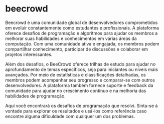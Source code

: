 # beecrowd 

Beecrowd é uma comunidade global de desenvolvedores comprometidos em evoluir constantemente como estudantes e profissionais. A plataforma oferece desafios de programação e algoritmos para ajudar os membros a melhorar suas habilidades e conhecimentos em várias áreas da computação. Com uma comunidade ativa e engajada, os membros podem compartilhar conhecimento, participar de discussões e colaborar em projetos interessantes.

Além dos desafios, o BeeCrowd oferece trilhas de estudo para ajudar no aprofundamento de temas específicos, seja para iniciantes ou níveis mais avançados. Por meio de estatísticas e classificações detalhadas, os membros podem acompanhar seu progresso e comparar-se com outros desenvolvedores. A plataforma também fornece suporte e feedback da comunidade para ajudar no crescimento contínuo e na melhoria das habilidades de programação.

Aqui você encontrará os desafios de programação que resolvi. Sinta-se à vontade para explorar os resultados e usá-los como referência caso encontre alguma dificuldade com qualquer um dos problemas.
